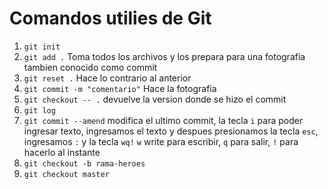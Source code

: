 # Comandos utilies de Git

1. `git init` 
2. `git add .` Toma todos los archivos y los prepara para una fotografia tambien conocido como commit
3. `git reset .` Hace lo contrario al anterior 
4.  `git commit -m "comentario"` Hace la fotografia
5. `git checkout -- .` devuelve la version donde se hizo el commit
6. `git log`
7. `git commit --amend` modifica el ultimo commit, la tecla `i` para poder ingresar texto, ingresamos el texto y despues presionamos la tecla `esc`, ingresamos `:` y la tecla `wq!`
`w` write para escribir, `q` para salir, `!` para hacerlo al instante
8. `git checkout -b rama-heroes`
9. `git checkout master`